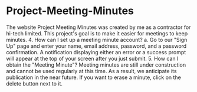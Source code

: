 # Project-Meeting-Minutes
The website Project Meeting Minutes was created by me as a contractor for hi-tech limited. This project's goal is to make it easier for meetings to keep minutes.
4. How can I set up a meeting minute account?
a. Go to our "Sign Up" page and enter your name, email address, password, and a password confirmation. A notification displaying either an error or a success prompt will appear at the top of your screen after you just submit.
5. How can I obtain the "Meeting Minute"?
Meeting minutes are still under construction and cannot be used regularly at this time. As a result, we anticipate its publication in the near future.
 If you want to erase a minute, click on the delete button next to it.
